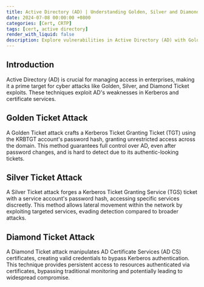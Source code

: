 ```yaml
---
title: Active Directory (AD) | Understanding Golden, Silver and Diamond Ticket Attacks
date: 2024-07-08 00:00:00 +0800
categories: [Cert, CRTP]
tags: [cert, active directory]
render_with_liquid: false
description: Explore vulnerabilities in Active Directory (AD) with Golden, Silver, and Diamond Ticket attacks, revealing how they grant persistent access to attackers.
---
```


## **Introduction**
Active Directory (AD) is crucial for managing access in enterprises, making it a prime target for cyber attacks like Golden, Silver, and Diamond Ticket exploits. These techniques exploit AD's weaknesses in Kerberos and certificate services.

## **Golden Ticket Attack**
A Golden Ticket attack crafts a Kerberos Ticket Granting Ticket (TGT) using the KRBTGT account's password hash, granting unrestricted access across the domain. This method guarantees full control over AD, even after password changes, and is hard to detect due to its authentic-looking tickets.

## **Silver Ticket Attack**
A Silver Ticket attack forges a Kerberos Ticket Granting Service (TGS) ticket with a service account's password hash, accessing specific services discreetly. This method allows lateral movement within the network by exploiting targeted services, evading detection compared to broader attacks.

## **Diamond Ticket Attack**
A Diamond Ticket attack manipulates AD Certificate Services (AD CS) certificates, creating valid credentials to bypass Kerberos authentication. This technique provides persistent access to resources authenticated via certificates, bypassing traditional monitoring and potentially leading to widespread compromise.
